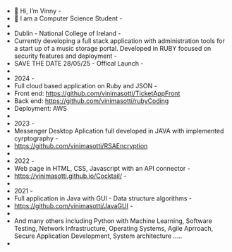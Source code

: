 - 👋 Hi, I’m Vinny -
- 👀 I am a Computer Science Student -
-
- Dublin - National College of Ireland -
- Currently developing a full stack application with administration tools for a start up of a music storage portal. Developed in RUBY focused on security features and deployment -
- SAVE THE DATE 28/05/25 - Offical Launch - 
-
- 2024 -
- Full cloud based application on Ruby and JSON -
- Front end: https://github.com/vinimasotti/TicketAppFront
- Back end: https://github.com/vinimasotti/rubyCoding
- Deployment: AWS
-
- 2023 -
- Messenger Desktop Aplication full developed in JAVA with implemented cyrptography -
- https://github.com/vinimasotti/RSAEncryption
-
- 2022 -
- Web page in HTML, CSS, Javascript with an API connector -
- https://vinimasotti.github.io/Cocktail/ -
-
- 2021 -
- Full application in Java with GUI - Data structure algorithms -
- https://github.com/vinimasotti/JavaGUI -
-
- And many others including Python with Machine Learning, Software Testing, Network Infrastructure, Operating Systems, Agile Aprroach, Secure Application Development, System architecture ..... 
- 
<!---
vinimasotti/vinimasotti is a ✨ special ✨ repository because its `README.md` (this file) appears on your GitHub profile.
You can click the Preview link to take a look at your changes.
--->
